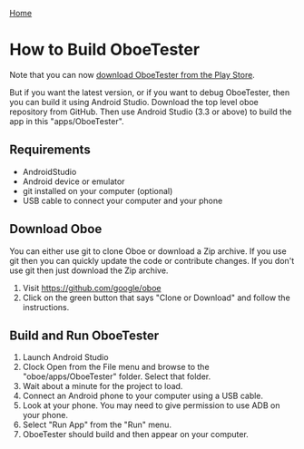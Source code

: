 [Home](README.md)

# How to Build OboeTester

Note that you can now [download OboeTester from the Play Store](https://play.google.com/store/apps/details?id=un.thing.oboetester).

But if you want the latest version, or if you want to debug OboeTester, then you can build it using Android Studio.
Download the top level oboe repository from GitHub.
Then use Android Studio (3.3 or above) to build the app in this "apps/OboeTester".

## Requirements

* AndroidStudio
* Android device or emulator
* git installed on your computer (optional)
* USB cable to connect your computer and your phone

## Download Oboe

You can either use git to clone Oboe or download a Zip archive.
If you use git then you can quickly update the code or contribute changes.
If you don't use git then just download the Zip archive.

1. Visit https://github.com/google/oboe
2. Click on the green button that says "Clone or Download" and follow the instructions.

## Build and Run OboeTester

1. Launch Android Studio
2. Clock Open from the File menu and browse to the "oboe/apps/OboeTester" folder. Select that folder.
3. Wait about a minute for the project to load.
4. Connect an Android phone to your computer using a USB cable.
5. Look at your phone. You may need to give permission to use ADB on your phone.
5. Select "Run App" from the "Run" menu.
6. OboeTester should build and then appear on your computer.

